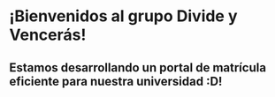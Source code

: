 # ¡Bienvenidos al grupo Divide y Vencerás!
## Estamos desarrollando un portal de matrícula eficiente para nuestra universidad :D!
